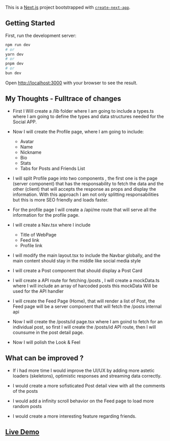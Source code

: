 This is a [Next.js](https://nextjs.org) project bootstrapped with [`create-next-app`](https://nextjs.org/docs/app/api-reference/cli/create-next-app).

## Getting Started

First, run the development server:

```bash
npm run dev
# or
yarn dev
# or
pnpm dev
# or
bun dev
```

Open [http://localhost:3000](http://localhost:3000) with your browser to see the result.


## My Thoughts - Fulltrace of changes

- First I Will create a /lib folder where I am going to include a types.ts where I am going to define the 
types and data structures needed for the Social APP.

- Now I will create the Profile page, where I am going to include:
    - Avatar
    - Name
    - Nickname
    - Bio
    - Stats
    - Tabs for Posts and Friends List

- I will split Profile page into two components , the first one is the page (server component) that has the responsability to fetch the data and the other (client) that will accepts the response as props and display the information. With this approach I am not only splitting responsabilities but this is more SEO friendly and loads faster.

- For the profile page I will create a /api/me route that will serve all the information for the profile page.

- I will create a Nav.tsx where I include
    - Title of WebPage
    - Feed link
    - Profile link

- I will modify the main layout.tsx to include the Navbar globally, and the main content should stay in the middle like social media style

- I will create a Post component that should display a Post Card

- I will create a API route for fetching /posts , I will create a mockData.ts where I will include an array of harcoded posts this mockData Will be used for the API handler

- I will create the Feed Page (Home), that will render a list of Post, the Feed page will be a server component that will fetch the /posts internal api

- Now I will create the /posts/id page.tsx where I am goind to fetch for an individual post, so first I will create the /posts/id API route, then I will counsume in the post detail page.

- Now I will polish the Look & Feel


## What can be improved ?

- If i had more time I would improve the UI/UX by adding more astetic loaders (skeletons), optimistic responses and streaming data correctly.

- I would create a more sofisticated Post detail view with all the comments of the posts

- I would add a infinity scroll behavior on the Feed page to load more random posts

- I would create a more interesting feature regarding friends.


## [Live Demo](https://social-media-kappa.vercel.app/)


